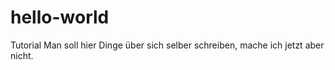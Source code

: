 # hello-world
Tutorial 
Man soll hier Dinge über sich selber schreiben, mache ich jetzt aber nicht. 
